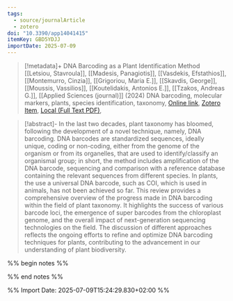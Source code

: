 ```yaml
---
tags:
  - source/journalArticle
  - zotero
doi: "10.3390/app14041415"
itemKey: GBD5YDJJ
importDate: 2025-07-09
---
```

>[!metadata]+
> DNA Barcoding as a Plant Identification Method
> [[Letsiou, Stavroula]], [[Madesis, Panagiotis]], [[Vasdekis, Efstathios]], [[Montemurro, Cinzia]], [[Grigoriou, Maria E.]], [[Skavdis, George]], [[Moussis, Vassilios]], [[Koutelidakis, Antonios E.]], [[Tzakos, Andreas G.]], 
> [[Applied Sciences (journal)]] (2024)
> DNA barcoding, molecular markers, plants, species identification, taxonomy, 
> [Online link](https://www.mdpi.com/2076-3417/14/4/1415), [Zotero Item](zotero://select/library/items/GBD5YDJJ), [Local (Full Text PDF)](file://C:/Users/aburg/Documents/references/zotero/storage/85G6G9JX/Letsiou2024_DNABarcoding.pdf), 

>[!abstract]-
>In the last two decades, plant taxonomy has bloomed, following the development of a novel technique, namely, DNA barcoding. DNA barcodes are standardized sequences, ideally unique, coding or non-coding, either from the genome of the organism or from its organelles, that are used to identify/classify an organismal group; in short, the method includes amplification of the DNA barcode, sequencing and comparison with a reference database containing the relevant sequences from different species. In plants, the use a universal DNA barcode, such as COI, which is used in animals, has not been achieved so far. This review provides a comprehensive overview of the progress made in DNA barcoding within the field of plant taxonomy. It highlights the success of various barcode loci, the emergence of super barcodes from the chloroplast genome, and the overall impact of next-generation sequencing technologies on the field. The discussion of different approaches reflects the ongoing efforts to refine and optimize DNA barcoding techniques for plants, contributing to the advancement in our understanding of plant biodiversity.

%% begin notes %%

%% end notes %%

%% Import Date: 2025-07-09T15:24:29.830+02:00 %%

